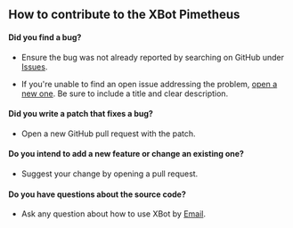 ## How to contribute to the XBot Pimetheus

#### **Did you find a bug?**

* Ensure the bug was not already reported by searching on GitHub under [Issues](https://github.com/Pymetheus/XBot_Pimetheus/issues).

* If you're unable to find an open issue addressing the problem, [open a new one](https://github.com/Pymetheus/XBot_Pimetheus/issues/new).
  Be sure to include a title and clear description.

#### **Did you write a patch that fixes a bug?**

* Open a new GitHub pull request with the patch.

#### **Do you intend to add a new feature or change an existing one?**

* Suggest your change by opening a pull request.

#### **Do you have questions about the source code?**

* Ask any question about how to use XBot by [Email](mailto:github.senate902@passfwd.com).
